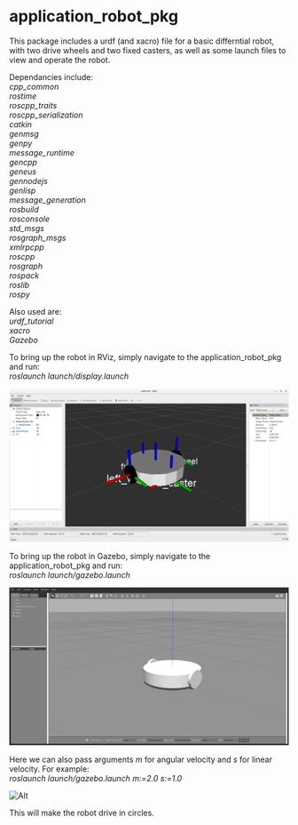 # application_robot_pkg

This package includes a urdf (and xacro) file for a basic differntial robot, with two drive wheels and two fixed casters, as well as some launch files to view and operate the robot.

Dependancies include:  
*cpp_common  
rostime  
roscpp_traits  
roscpp_serialization  
catkin  
genmsg  
genpy  
message_runtime  
gencpp  
geneus  
gennodejs  
genlisp  
message_generation  
rosbuild  
rosconsole  
std_msgs  
rosgraph_msgs  
xmlrpcpp  
roscpp  
rosgraph  
rospack  
roslib  
rospy*  
  
Also used are:  
*urdf_tutorial  
xacro  
Gazebo*  
  
To bring up the robot in RViz, simply navigate to the application_robot_pkg and run:  
_roslaunch launch/display.launch_  

![Alt](/images/RViz_screen.png "RViz View")  

To bring up the robot in Gazebo, simply navigate to the application_robot_pkg and run:  
_roslaunch launch/gazebo.launch_  

![Alt](/images/gazebo_screen.png "Gazebo View")  

Here we can also pass arguments _m_ for angular velocity and _s_ for linear velocity. For example:  
_roslaunch launch/gazebo.launch m:=2.0 s:=1.0_  


![Alt](/images/gazebo_screen_circle.png "Gazebo Circle Driving View")  

This will make the robot drive in circles.  

